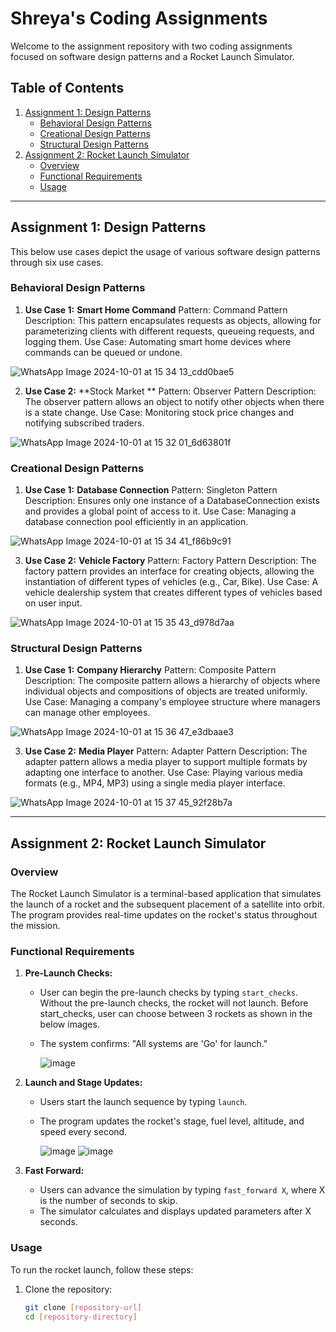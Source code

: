 # Shreya's Coding Assignments

Welcome to the assignment repository with two coding assignments focused on software design patterns and a Rocket Launch Simulator.

## Table of Contents
1. [Assignment 1: Design Patterns](#assignment-1-design-patterns)
    - [Behavioral Design Patterns](#behavioral-design-patterns)
    - [Creational Design Patterns](#creational-design-patterns)
    - [Structural Design Patterns](#structural-design-patterns)
2. [Assignment 2: Rocket Launch Simulator](#assignment-2-rocket-launch-simulator)
    - [Overview](#overview)
    - [Functional Requirements](#functional-requirements)
    - [Usage](#usage)


---

## Assignment 1: Design Patterns

This below use cases depict the usage of various software design patterns through six use cases.

### Behavioral Design Patterns
1. **Use Case 1:** 
**Smart Home Command**
Pattern: Command Pattern
Description: This pattern encapsulates requests as objects, allowing for parameterizing clients with different requests, queueing requests, and logging them.
Use Case: Automating smart home devices where commands can be queued or undone.

![WhatsApp Image 2024-10-01 at 15 34 13_cdd0bae5](https://github.com/user-attachments/assets/1e28c00d-985e-4f53-ac09-dab1f8bf2ea8)




2. **Use Case 2:** 
**Stock Market **
Pattern: Observer Pattern
Description: The observer pattern allows an object to notify other objects when there is a state change.
Use Case: Monitoring stock price changes and notifying subscribed traders.

![WhatsApp Image 2024-10-01 at 15 32 01_6d63801f](https://github.com/user-attachments/assets/6b9c6c35-c766-48b2-9f23-c84cfa9d475e)



### Creational Design Patterns
1. **Use Case 1:** 
**Database Connection**
Pattern: Singleton Pattern
Description: Ensures only one instance of a DatabaseConnection exists and provides a global point of access to it.
Use Case: Managing a database connection pool efficiently in an application.

![WhatsApp Image 2024-10-01 at 15 34 41_f86b9c91](https://github.com/user-attachments/assets/7b61951f-8e42-477f-b4d9-25c037610251)



3. **Use Case 2:** 
**Vehicle Factory**
Pattern: Factory Pattern
Description: The factory pattern provides an interface for creating objects, allowing the instantiation of different types of vehicles (e.g., Car, Bike).
Use Case: A vehicle dealership system that creates different types of vehicles based on user input.

![WhatsApp Image 2024-10-01 at 15 35 43_d978d7aa](https://github.com/user-attachments/assets/3825bc27-6644-44f1-aeca-622c32cb7e06)



### Structural Design Patterns


1. **Use Case 1:**
**Company Hierarchy**
Pattern: Composite Pattern
Description: The composite pattern allows a hierarchy of objects where individual objects and compositions of objects are treated uniformly.
Use Case: Managing a company's employee structure where managers can manage other employees.

![WhatsApp Image 2024-10-01 at 15 36 47_e3dbaae3](https://github.com/user-attachments/assets/df3cb38a-8530-48e7-90f5-0734e327678b)



3. **Use Case 2:**
  **Media Player**
Pattern: Adapter Pattern
Description: The adapter pattern allows a media player to support multiple formats by adapting one interface to another.
Use Case: Playing various media formats (e.g., MP4, MP3) using a single media player interface.

![WhatsApp Image 2024-10-01 at 15 37 45_92f28b7a](https://github.com/user-attachments/assets/06b74ed2-b40c-4827-ac0e-39e282760348)


---

## Assignment 2: Rocket Launch Simulator

### Overview
The Rocket Launch Simulator is a terminal-based application that simulates the launch of a rocket and the subsequent placement of a satellite into orbit. The program provides real-time updates on the rocket's status throughout the mission.

### Functional Requirements
1. **Pre-Launch Checks:** 
   - User can begin the pre-launch checks by typing `start_checks`. Without the pre-launch checks, the rocket will not launch. Before start_checks, user can choose between 3 rockets as shown in the below images.
   - The system confirms: "All systems are 'Go' for launch."

     ![image](https://github.com/user-attachments/assets/b84fa91e-3ab1-4609-921f-9876d0d3f7d0)

  
2. **Launch and Stage Updates:** 
   - Users start the launch sequence by typing `launch`.
   - The program updates the rocket's stage, fuel level, altitude, and speed every second.


     ![image](https://github.com/user-attachments/assets/24884a24-7618-46ff-8196-5d9d67f35ffe)
     ![image](https://github.com/user-attachments/assets/e9cc1564-381f-419c-83fa-6326c971b2e0)



3. **Fast Forward:** 
   - Users can advance the simulation by typing `fast_forward X`, where X is the number of seconds to skip.
   - The simulator calculates and displays updated parameters after X seconds.

### Usage
To run the rocket launch, follow these steps:
1. Clone the repository:
   ```bash
   git clone [repository-url]
   cd [repository-directory]
